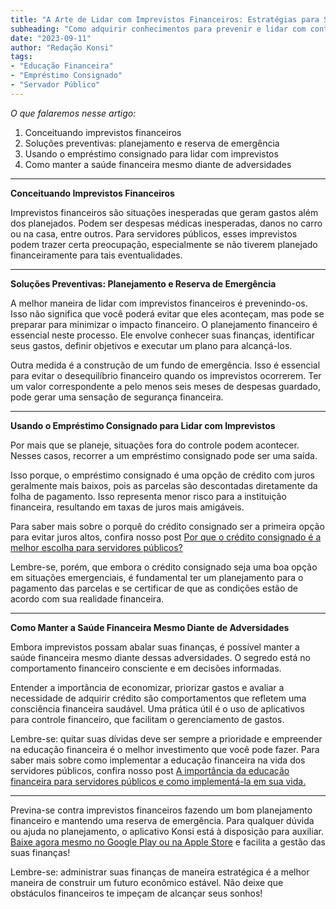 ```yaml
---
title: "A Arte de Lidar com Imprevistos Financeiros: Estratégias para Servidores Públicos"
subheading: "Como adquirir conhecimentos para prevenir e lidar com contratempos financeiros inesperados, e usar o empréstimo consignado estrategicamente quando necessário."
date: "2023-09-11"
author: "Redação Konsi"
tags:
- "Educação Financeira"
- "Empréstimo Consignado"
- "Servador Público"
---
```


_O que falaremos nesse artigo:_ 

1. Conceituando imprevistos financeiros
2. Soluções preventivas: planejamento e reserva de emergência
3. Usando o empréstimo consignado para lidar com imprevistos
4. Como manter a saúde financeira mesmo diante de adversidades

---

**Conceituando Imprevistos Financeiros**

Imprevistos financeiros são situações inesperadas que geram gastos além dos planejados. Podem ser despesas médicas inesperadas, danos no carro ou na casa, entre outros. Para servidores públicos, esses imprevistos podem trazer certa preocupação, especialmente se não tiverem planejado financeiramente para tais eventualidades. 

---

**Soluções Preventivas: Planejamento e Reserva de Emergência**

A melhor maneira de lidar com imprevistos financeiros é prevenindo-os. Isso não significa que você poderá evitar que eles aconteçam, mas pode se preparar para minimizar o impacto financeiro. O planejamento financeiro é essencial neste processo. Ele envolve conhecer suas finanças, identificar seus gastos, definir objetivos e executar um plano para alcançá-los.

Outra medida é a construção de um fundo de emergência. Isso é essencial para evitar o desequilíbrio financeiro quando os imprevistos ocorrerem. Ter um valor correspondente a pelo menos seis meses de despesas guardado, pode gerar uma sensação de segurança financeira.

---

**Usando o Empréstimo Consignado para Lidar com Imprevistos**

Por mais que se planeje, situações fora do controle podem acontecer. Nesses casos, recorrer a um empréstimo consignado pode ser uma saída.

Isso porque, o empréstimo consignado é uma opção de crédito com juros geralmente mais baixos, pois as parcelas são descontadas diretamente da folha de pagamento. Isso representa menor risco para a instituição financeira, resultando em taxas de juros mais amigáveis. 

Para saber mais sobre o porquê do crédito consignado ser a primeira opção para evitar juros altos, confira nosso post [Por que o crédito consignado é a melhor escolha para servidores públicos?](https://konsi.com.br/postagem/why-consignado-is-best)

Lembre-se, porém, que embora o crédito consignado seja uma boa opção em situações emergenciais, é fundamental ter um planejamento para o pagamento das parcelas e se certificar de que as condições estão de acordo com sua realidade financeira.

---

**Como Manter a Saúde Financeira Mesmo Diante de Adversidades**

Embora imprevistos possam abalar suas finanças, é possível manter a saúde financeira mesmo diante dessas adversidades. O segredo está no comportamento financeiro consciente e em decisões informadas. 

Entender a importância de economizar, priorizar gastos e avaliar a necessidade de adquirir crédito são comportamentos que refletem uma consciência financeira saudável. Uma prática útil é o uso de aplicativos para controle financeiro, que facilitam o gerenciamento de gastos.

Lembre-se: quitar suas dívidas deve ser sempre a prioridade e empreender na educação financeira é o melhor investimento que você pode fazer. Para saber mais sobre como implementar a educação financeira na vida dos servidores públicos, confira nosso post [A importância da educação financeira para servidores públicos e como implementá-la em sua vida.](https://konsi.com.br/postagem/importance-of-financial-education)

---

Previna-se contra imprevistos financeiros fazendo um bom planejamento financeiro e mantendo uma reserva de emergência. Para qualquer dúvida ou ajuda no planejamento, o aplicativo Konsi está à disposição para auxiliar. [Baixe agora mesmo no Google Play ou na Apple Store](https://konsi.com.br/download) e facilita a gestão das suas finanças!

Lembre-se: administrar suas finanças de maneira estratégica é a melhor maneira de construir um futuro econômico estável. Não deixe que obstáculos financeiros te impeçam de alcançar seus sonhos!